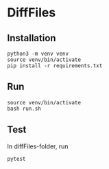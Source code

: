 # DiffFiles

## Installation

```
python3 -m venv venv
source venv/bin/activate
pip install -r requirements.txt
```

## Run

```
source venv/bin/activate
bash run.sh
```

## Test

In diffFiles-folder, run

```
pytest
```
